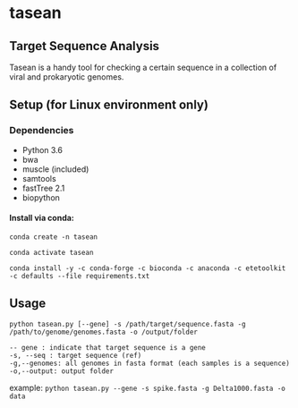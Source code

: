 # tasean
## Target Sequence Analysis
Tasean is a handy tool for checking a certain sequence in a collection of viral and prokaryotic genomes. 
## Setup (for Linux environment only)
### Dependencies
- Python 3.6
- bwa
- muscle (included)
- samtools
- fastTree 2.1
- biopython
#### Install via conda:
`conda create -n tasean`

`conda activate tasean`

`conda install -y -c conda-forge -c bioconda -c anaconda -c etetoolkit -c defaults --file requirements.txt`

## Usage
`python tasean.py [--gene] -s /path/target/sequence.fasta -g /path/to/genome/genomes.fasta -o /output/folder`

 	-- gene : indicate that target sequence is a gene
 	-s, --seq : target sequence (ref)
 	-g,--genomes: all genomes in fasta format (each samples is a sequence)
 	-o,--output: output folder 
example:
 `python tasean.py --gene -s spike.fasta -g Delta1000.fasta -o data`
